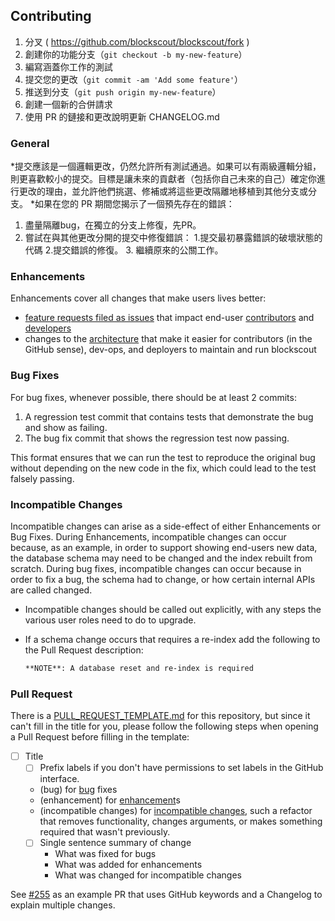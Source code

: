 ## Contributing

1. 分叉 ( <https://github.com/blockscout/blockscout/fork> )
2. 創建你的功能分支（`git checkout -b my-new-feature`）
3. 編寫涵蓋你工作的測試
4. 提交您的更改（`git commit -am 'Add some feature'`）
5. 推送到分支（`git push origin my-new-feature`）
6. 創建一個新的合併請求
7. 使用 PR 的鏈接和更改說明更新 CHANGELOG.md

### General

*提交應該是一個邏輯更改，仍然允許所有測試通過。如果可以有兩級邏輯分組，則更喜歡較小的提交。目標是讓未來的貢獻者（包括你自己未來的自己）確定你進行更改的理由，並允許他們挑選、修補或將這些更改隔離地移植到其他分支或分支。
*如果在您的 PR 期間您揭示了一個預先存在的錯誤：
1. 盡量隔離bug，在獨立的分支上修復，先PR。
  2. 嘗試在與其他更改分開的提交中修復錯誤：
     1.提交最初暴露錯誤的破壞狀態的代碼
     2.提交錯誤的修復。
     3. 繼續原來的公關工作。

### Enhancements

Enhancements cover all changes that make users lives better:

* [feature requests filed as issues](https://github.com/blockscout/blockscout/labels/enhancement) that impact end-user [contributors](https://github.com/blockscout/blockscout/labels/contributor) and [developers](https://github.com/blockscout/blockscout/labels/developer)
* changes to the [architecture](https://github.com/blockscout/blockscout/labels/architecture) that make it easier for contributors (in the GitHub sense), dev-ops, and deployers to maintain and run blockscout

### Bug Fixes

For bug fixes, whenever possible, there should be at least 2 commits:

1. A regression test commit that contains tests that demonstrate the bug and show as failing.
2. The bug fix commit that shows the regression test now passing.

This format ensures that we can run the test to reproduce the original bug without depending on the new code in the fix, which could lead to the test falsely passing.

### Incompatible Changes

Incompatible changes can arise as a side-effect of either Enhancements or Bug Fixes.  During Enhancements, incompatible changes can occur because, as an example, in order to support showing end-users new data, the database schema may need to be changed and the index rebuilt from scratch.  During bug fixes, incompatible changes can occur because in order to fix a bug, the schema had to change, or how certain internal APIs are called changed.

* Incompatible changes should be called out explicitly, with any steps the various user roles need to do to upgrade.
* If a schema change occurs that requires a re-index add the following to the Pull Request description:

  ```markdown
  **NOTE**: A database reset and re-index is required
  ```

### Pull Request

There is a [PULL_REQUEST_TEMPLATE.md](PULL_REQUEST_TEMPLATE.md) for this repository, but since it can't fill in the title for you, please follow the following steps when opening a Pull Request before filling in the template:

* [ ] Title
  * [ ] Prefix labels if you don't have permissions to set labels in the GitHub interface.
  * (bug) for [bug](https://github.com/blockscout/blockscout/labels/bug) fixes
  * (enhancement) for [enhancement](https://github.com/blockscout/blockscout/labels/enhancement)s
  * (incompatible changes) for [incompatible changes](https://github.com/blockscout/blockscout/labels/incompatible%20changes), such a refactor that removes functionality, changes arguments, or makes something required that wasn't previously.
  * [ ] Single sentence summary of change
    * What was fixed for bugs
    * What was added for enhancements
    * What was changed for incompatible changes

See [#255](https://github.com/blockscout/blockscout/pull/255) as an example PR that uses GitHub keywords and a Changelog to explain multiple changes.
